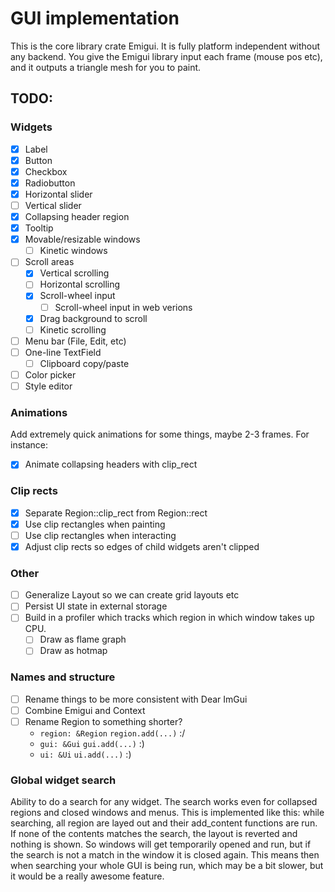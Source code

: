 # GUI implementation
This is the core library crate Emigui. It is fully platform independent without any backend. You give the Emigui library input each frame (mouse pos etc), and it outputs a triangle mesh for you to paint.

## TODO:
### Widgets
* [x] Label
* [x] Button
* [x] Checkbox
* [x] Radiobutton
* [x] Horizontal slider
* [ ] Vertical slider
* [x] Collapsing header region
* [x] Tooltip
* [x] Movable/resizable windows
    * [ ] Kinetic windows
* [ ] Scroll areas
    * [x] Vertical scrolling
    * [ ] Horizontal scrolling
    * [x] Scroll-wheel input
        * [ ] Scroll-wheel input in web verions
    * [x] Drag background to scroll
    * [ ] Kinetic scrolling
* [ ] Menu bar (File, Edit, etc)
* [ ] One-line TextField
    * [ ] Clipboard copy/paste
* [ ] Color picker
* [ ] Style editor

### Animations
Add extremely quick animations for some things, maybe 2-3 frames. For instance:
* [x] Animate collapsing headers with clip_rect

### Clip rects
* [x] Separate Region::clip_rect from Region::rect
* [x] Use clip rectangles when painting
* [ ] Use clip rectangles when interacting
* [x] Adjust clip rects so edges of child widgets aren't clipped

### Other
* [ ] Generalize Layout so we can create grid layouts etc
* [ ] Persist UI state in external storage
* [ ] Build in a profiler which tracks which region in which window takes up CPU.
    * [ ] Draw as flame graph
    * [ ] Draw as hotmap

### Names and structure
* [ ] Rename things to be more consistent with Dear ImGui
* [ ] Combine Emigui and Context
* [ ] Rename Region to something shorter?
    * `region: &Region` `region.add(...)` :/
    * `gui: &Gui` `gui.add(...)` :)
    * `ui: &Ui` `ui.add(...)` :)

### Global widget search
Ability to do a search for any widget. The search works even for collapsed regions and closed windows and menus. This is implemented like this: while searching, all region are layed out and their add_content functions are run. If none of the contents matches the search, the layout is reverted and nothing is shown. So windows will get temporarily opened and run, but if the search is not a match in the window it is closed again. This means then when searching your whole GUI is being run, which may be a bit slower, but it would be a really awesome feature.
